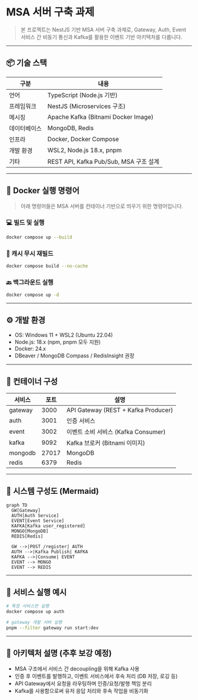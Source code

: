# MSA 서버 구축 과제

> 본 프로젝트는 NestJS 기반 MSA 서버 구축 과제로, Gateway, Auth, Event 서비스 간 비동기 통신과 Kafka를 활용한 이벤트 기반 아키텍처를 다룹니다.

---

## 📦 기술 스택

| 구분     | 내용                                  |
|--------|-------------------------------------|
| 언어     | TypeScript (Node.js 기반)             |
| 프레임워크  | NestJS (Microservices 구조)           |
| 메시징    | Apache Kafka (Bitnami Docker Image) |
| 데이터베이스 | MongoDB, Redis                      |
| 인프라    | Docker, Docker Compose              |
| 개발 환경  | WSL2, Node.js 18.x, pnpm            |
| 기타     | REST API, Kafka Pub/Sub, MSA 구조 설계  |

---

## 🐳 Docker 실행 명령어

> 아래 명령어들은 MSA 서버를 컨테이너 기반으로 띄우기 위한 명령어입니다.

### 💻 빌드 및 실행

```bash
docker compose up --build
```

### 🔄 캐시 무시 재빌드

```bash
docker compose build --no-cache
```

### 🔙 백그라운드 실행

```bash
docker compose up -d
```

---

## ⚙️ 개발 환경

* OS: Windows 11 + WSL2 (Ubuntu 22.04)
* Node.js: 18.x (npm, pnpm 모두 지원)
* Docker: 24.x
* DBeaver / MongoDB Compass / RedisInsight 권장

---

## 🧱 컨테이너 구성

| 서비스     | 포트    | 설명                                  |
|---------|-------|-------------------------------------|
| gateway | 3000  | API Gateway (REST + Kafka Producer) |
| auth    | 3001  | 인증 서비스                              |
| event   | 3002  | 이벤트 소비 서비스 (Kafka Consumer)         |
| kafka   | 9092  | Kafka 브로커 (Bitnami 이미지)             |
| mongodb | 27017 | MongoDB                             |
| redis   | 6379  | Redis                               |

---

## 🧭 시스템 구성도 (Mermaid)

```mermaid
graph TD
  GW[Gateway]
  AUTH[Auth Service]
  EVENT[Event Service]
  KAFKA[Kafka user_registered]
  MONGO[MongoDB]
  REDIS[Redis]

  GW -->|POST /register| AUTH
  AUTH -->|Kafka Publish| KAFKA
  KAFKA -->|Consume| EVENT
  EVENT --> MONGO
  EVENT --> REDIS
```

---

## 🚀 서비스 실행 예시

```bash
# 특정 서비스만 실행
docker compose up auth

# gateway 개발 서버 실행
pnpm --filter gateway run start:dev
```

---

## 🧠 아키텍처 설명 (추후 보강 예정)

* MSA 구조에서 서비스 간 decoupling을 위해 Kafka 사용
* 인증 후 이벤트를 발행하고, 이벤트 서비스에서 후속 처리 (DB 저장, 로깅 등)
* API Gateway에서 요청을 라우팅하며 인증/요청/발행 책임 분리
* Kafka를 사용함으로써 유저 응답 처리와 후속 작업을 비동기화
